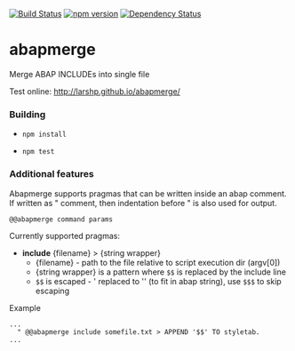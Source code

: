 [![Build Status](https://travis-ci.org/larshp/abapmerge.svg?branch=master)](https://travis-ci.org/larshp/abapmerge)
[![npm version](https://badge.fury.io/js/abapmerge.svg)](https://badge.fury.io/js/abapmerge)
[![Dependency Status](https://david-dm.org/larshp/abapmerge.svg)](https://david-dm.org/larshp/abapmerge)

# abapmerge
Merge ABAP INCLUDEs into single file

Test online: http://larshp.github.io/abapmerge/

### Building

* `npm install`

* `npm test`

### Additional features

Abapmerge supports pragmas that can be written inside an abap comment. If written as " comment, then indentation before " is also used for output.

`@@abapmerge command params`

Currently supported pragmas:
- **include** {filename} > {string wrapper}
  - {filename} - path to the file relative to script execution dir (argv[0])
  - {string wrapper} is a pattern where `$$` is replaced by the include line
  - `$$` is escaped - ' replaced to '' (to fit in abap string), use `$$$` to skip escaping

Example

```abap
...
  " @@abapmerge include somefile.txt > APPEND '$$' TO styletab.
...
``` 
     